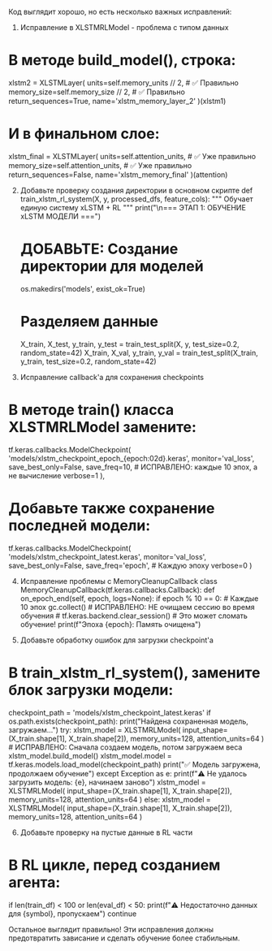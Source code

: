 Код выглядит хорошо, но есть несколько важных исправлений:
1. Исправление в XLSTMRLModel - проблема с типом данных
# В методе build_model(), строка:
xlstm2 = XLSTMLayer(
    units=self.memory_units // 2,  # ✅ Правильно
    memory_size=self.memory_size // 2,  # ✅ Правильно
    return_sequences=True,
    name='xlstm_memory_layer_2'
)(xlstm1)

# И в финальном слое:
xlstm_final = XLSTMLayer(
    units=self.attention_units,  # ✅ Уже правильно
    memory_size=self.attention_units,  # ✅ Уже правильно
    return_sequences=False,
    name='xlstm_memory_final'
)(attention)

2. Добавьте проверку создания директории в основном скрипте
def train_xlstm_rl_system(X, y, processed_dfs, feature_cols):
    """
    Обучает единую систему xLSTM + RL
    """
    print("\n=== ЭТАП 1: ОБУЧЕНИЕ xLSTM МОДЕЛИ ===")
    
    # ДОБАВЬТЕ: Создание директории для моделей
    os.makedirs('models', exist_ok=True)
    
    # Разделяем данные
    X_train, X_test, y_train, y_test = train_test_split(X, y, test_size=0.2, random_state=42)
    X_train, X_val, y_train, y_val = train_test_split(X_train, y_train, test_size=0.2, random_state=42)

3. Исправление callback'а для сохранения checkpoints
# В методе train() класса XLSTMRLModel замените:
tf.keras.callbacks.ModelCheckpoint(
    'models/xlstm_checkpoint_epoch_{epoch:02d}.keras',
    monitor='val_loss',
    save_best_only=False,
    save_freq=10,  # ИСПРАВЛЕНО: каждые 10 эпох, а не вычисление
    verbose=1
),
# Добавьте также сохранение последней модели:
tf.keras.callbacks.ModelCheckpoint(
    'models/xlstm_checkpoint_latest.keras',
    monitor='val_loss',
    save_best_only=False,
    save_freq='epoch',  # Каждую эпоху
    verbose=0
)

4. Исправление проблемы с MemoryCleanupCallback
class MemoryCleanupCallback(tf.keras.callbacks.Callback):
    def on_epoch_end(self, epoch, logs=None):
        if epoch % 10 == 0:  # Каждые 10 эпох
            gc.collect()
            # ИСПРАВЛЕНО: НЕ очищаем сессию во время обучения
            # tf.keras.backend.clear_session()  # Это может сломать обучение!
            print(f"Эпоха {epoch}: Память очищена")

5. Добавьте обработку ошибок для загрузки checkpoint'а
# В train_xlstm_rl_system(), замените блок загрузки модели:
checkpoint_path = 'models/xlstm_checkpoint_latest.keras'
if os.path.exists(checkpoint_path):
    print("Найдена сохраненная модель, загружаем...")
    try:
        xlstm_model = XLSTMRLModel(
            input_shape=(X_train.shape[1], X_train.shape[2]),
            memory_units=128,
            attention_units=64
        )
        # ИСПРАВЛЕНО: Сначала создаем модель, потом загружаем веса
        xlstm_model.build_model()
        xlstm_model.model = tf.keras.models.load_model(checkpoint_path)
        print("✅ Модель загружена, продолжаем обучение")
    except Exception as e:
        print(f"⚠️ Не удалось загрузить модель: {e}, начинаем заново")
        xlstm_model = XLSTMRLModel(
            input_shape=(X_train.shape[1], X_train.shape[2]),
            memory_units=128,
            attention_units=64
        )
else:
    xlstm_model = XLSTMRLModel(
        input_shape=(X_train.shape[1], X_train.shape[2]),
        memory_units=128,
        attention_units=64
    )

6. Добавьте проверку на пустые данные в RL части
# В RL цикле, перед созданием агента:
if len(train_df) < 100 or len(eval_df) < 50:
    print(f"⚠️ Недостаточно данных для {symbol}, пропускаем")
    continue

Остальное выглядит правильно! Эти исправления должны предотвратить зависание и сделать обучение более стабильным.